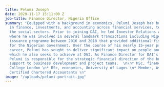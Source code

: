 ```yaml
---
title: Pelumi Joseph
date: 2020-11-17 15:11:00 Z
job-title: Finance Director, Nigeria Office
summary: "Equipped with a background in economics, Pelumi Joseph has built competencies
  in finance, investments, and accounting across financial services, telecoms, and
  the social sectors. Prior to joining DAI, he led Investor Relations at Africa Practice,
  where he was involved in several landmark transactions including Nigeria’s Eurobond
  issuance programme between 2016 and 2018 that provided additional fiscal headroom
  for the Nigerian Government. Over the course of his nearly 15-year professional
  career, Pelumi has sought to deliver significant impact on people and institutions,
  which he also seeks to achieve at DAI. As Finance Director for DAI’s Nigeria office,
  Pelumi is responsible for the strategic financial direction of the business and
  support to business development and project teams.  \n\n* MSc, finance, Imperial
  College London \n* BSc, economics, University of Lagos \n* Member, Association of
  Certified Chartered Accountants \n"
image: "/uploads/pelumi-portrait.jpg"
---
```


